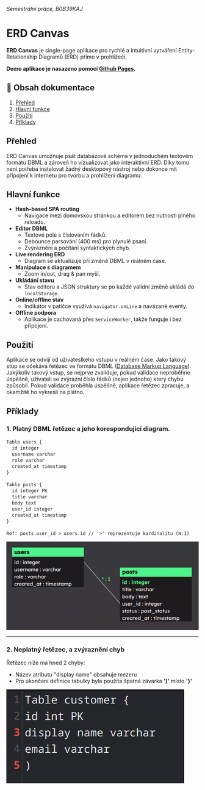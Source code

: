 *Semestrální práce, B0B39KAJ*
# ERD Canvas

**ERD Canvas** je single-page aplikace pro rychlé a intuitivní vytváření Entity-Relationship Diagramů (ERD) přímo v prohlížeči.

 **Demo aplikace je nasazeno pomocí [Github Pages](https://dev.kindl.cz/ERD-Canvas/).**


## 📝 Obsah dokumentace

1. [Přehled](#přehled)
2. [Hlavní funkce](#hlavní-funkce)
3. [Použití](#použití)
4. [Příklady](#příklady)

## Přehled
ERD Canvas umožňuje psát databázové schéma v jednoduchém textovém formátu DBML a zároveň ho vizualizovat jako interaktivní ERD. Díky tomu není potřeba instalovat žádný desktopový nástroj nebo dokonce mít připojení k internetu pro tvorbu a prohlížení diagramu.


## Hlavní funkce

- **Hash-based SPA routing**
  - Navigace mezi domovskou stránkou a editorem bez nutnosti plného reloadu.
- **Editor DBML**
  - Textové pole s číslováním řádků.
  - Debounce parsování (400 ms) pro plynulé psaní.
  - Zvýraznění a počítání syntaktických chyb.
- **Live rendering ERD**
  - Diagram se aktualizuje při změně DBML v reálném čase.
- **Manipulace s diagramem**
  - Zoom in/out, drag & pan myší.
- **Ukládání stavu**
  - Stav editoru a JSON struktury se po každé validní změně ukládá do `localStorage`.
- **Online/offline stav**
  - Indikátor v patičce využívá `navigator.onLine` a navázané eventy.
- **Offline podpora**
  - Aplikace je cachovaná přes `ServiceWorker`, takže funguje i bez připojení.



## Použití
Aplikace se odvijí od uživateslkého vstupu v reálném čase. Jako takový stup se očekává řetězec ve formátu DBML ([Database Markup Language](https://dbml.dbdiagram.io/home)). Jakýkoliv takový vstup, se nejprve zvaliduje, pokud validace neproběhne úspěšně, uživateli se zvýrazní číslo řádků (nejen jednoho) který chybu způsobil. Pokud validace proběhla úspěšně, aplikace řetězec zpracuje, a okamžitě ho vykreslí na plátno.

## Příklady

### 1. Platný DBML řetězec a jeho korespondující diagram.
```
Table users {
  id integer
  username varchar
  role varchar
  created_at timestamp
}

Table posts {
  id integer PK
  title varchar
  body text
  user_id integer
  created_at timestamp
}

Ref: posts.user_id > users.id // '>' reprezentuje kardinalitu (N:1)
```
![Příklad diagramu](exampleValid.png)

---
### 2. Neplatný řetězec, a zvýraznění chyb
Řetězec níže má hned 2 chyby:
- Název atributu "display name" obsahuje mezeru
- Pro ukončení definice tabulky byla použita špatná závarka **')'** místo **'}'**

![alt text](exampleInvalid.png)
